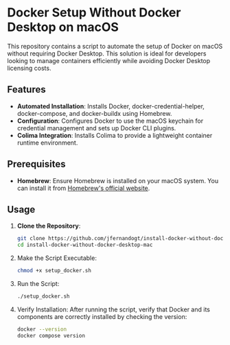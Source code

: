 # Docker Setup Without Docker Desktop on macOS

This repository contains a script to automate the setup of Docker on macOS without requiring Docker Desktop. This solution is ideal for developers looking to manage containers efficiently while avoiding Docker Desktop licensing costs.

## Features

-  **Automated Installation**: Installs Docker, docker-credential-helper, docker-compose, and docker-buildx using Homebrew.
-  **Configuration**: Configures Docker to use the macOS keychain for credential management and sets up Docker CLI plugins.
-  **Colima Integration**: Installs Colima to provide a lightweight container runtime environment.

## Prerequisites

-  **Homebrew**: Ensure Homebrew is installed on your macOS system. You can install it from [Homebrew's official website](https://brew.sh/).

## Usage

1. **Clone the Repository**:
   ```bash
   git clone https://github.com/jfernandogt/install-docker-without-docker-desktop-mac.git
   cd install-docker-without-docker-desktop-mac
   ```

2. Make the Script Executable:
   ```bash
   chmod +x setup_docker.sh
   ```

3. Run the Script:
   ```bash
   ./setup_docker.sh
   ```

4. Verify Installation:
  After running the script, verify that Docker and its components are correctly installed by checking the version:
   ```bash
   docker --version
   docker compose version
   ```
